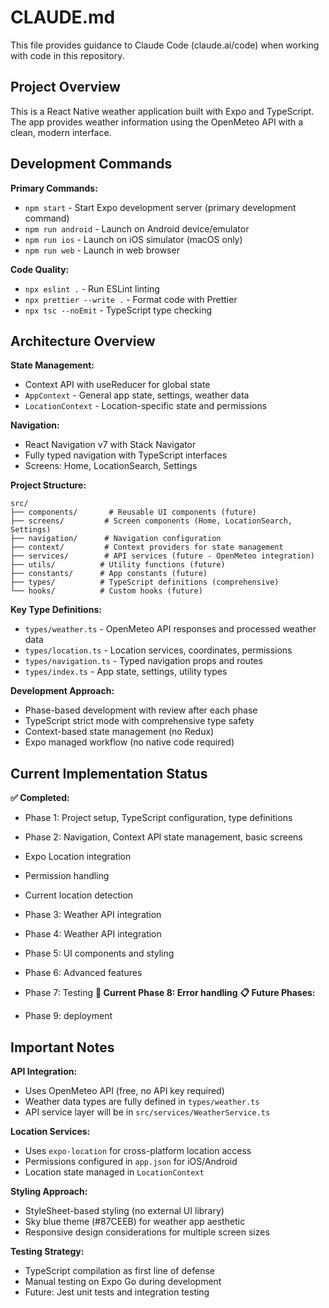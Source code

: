 # CLAUDE.md

This file provides guidance to Claude Code (claude.ai/code) when working with code in this repository.

## Project Overview

This is a React Native weather application built with Expo and TypeScript. The app provides weather information using the OpenMeteo API with a clean, modern interface.

## Development Commands

**Primary Commands:**
- `npm start` - Start Expo development server (primary development command)
- `npm run android` - Launch on Android device/emulator
- `npm run ios` - Launch on iOS simulator (macOS only)
- `npm run web` - Launch in web browser

**Code Quality:**
- `npx eslint .` - Run ESLint linting
- `npx prettier --write .` - Format code with Prettier
- `npx tsc --noEmit` - TypeScript type checking

## Architecture Overview

**State Management:**
- Context API with useReducer for global state
- `AppContext` - General app state, settings, weather data
- `LocationContext` - Location-specific state and permissions

**Navigation:**
- React Navigation v7 with Stack Navigator
- Fully typed navigation with TypeScript interfaces
- Screens: Home, LocationSearch, Settings

**Project Structure:**
```
src/
├── components/       # Reusable UI components (future)
├── screens/         # Screen components (Home, LocationSearch, Settings)
├── navigation/      # Navigation configuration
├── context/         # Context providers for state management
├── services/        # API services (future - OpenMeteo integration)
├── utils/          # Utility functions (future)
├── constants/      # App constants (future)
├── types/          # TypeScript definitions (comprehensive)
└── hooks/          # Custom hooks (future)
```

**Key Type Definitions:**
- `types/weather.ts` - OpenMeteo API responses and processed weather data
- `types/location.ts` - Location services, coordinates, permissions
- `types/navigation.ts` - Typed navigation props and routes
- `types/index.ts` - App state, settings, utility types

**Development Approach:**
- Phase-based development with review after each phase
- TypeScript strict mode with comprehensive type safety
- Context-based state management (no Redux)
- Expo managed workflow (no native code required)

## Current Implementation Status

**✅ Completed:**
- Phase 1: Project setup, TypeScript configuration, type definitions
- Phase 2: Navigation, Context API state management, basic screens

- Expo Location integration
- Permission handling
- Current location detection

- Phase 3: Weather API integration
- Phase 4: Weather API integration
- Phase 5: UI components and styling
- Phase 6: Advanced features
- Phase 7: Testing
**🔄 Current Phase 8: Error handling**
**📋 Future Phases:**
- Phase 9: deployment

## Important Notes

**API Integration:**
- Uses OpenMeteo API (free, no API key required)
- Weather data types are fully defined in `types/weather.ts`
- API service layer will be in `src/services/WeatherService.ts`

**Location Services:**
- Uses `expo-location` for cross-platform location access
- Permissions configured in `app.json` for iOS/Android
- Location state managed in `LocationContext`

**Styling Approach:**
- StyleSheet-based styling (no external UI library)
- Sky blue theme (#87CEEB) for weather app aesthetic
- Responsive design considerations for multiple screen sizes

**Testing Strategy:**
- TypeScript compilation as first line of defense
- Manual testing on Expo Go during development
- Future: Jest unit tests and integration testing

